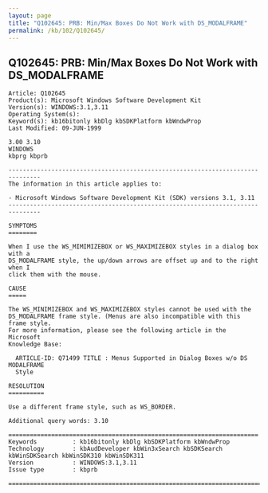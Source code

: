 ```yaml
---
layout: page
title: "Q102645: PRB: Min/Max Boxes Do Not Work with DS_MODALFRAME"
permalink: /kb/102/Q102645/
---
```


## Q102645: PRB: Min/Max Boxes Do Not Work with DS_MODALFRAME

	Article: Q102645
	Product(s): Microsoft Windows Software Development Kit
	Version(s): WINDOWS:3.1,3.11
	Operating System(s): 
	Keyword(s): kb16bitonly kbDlg kbSDKPlatform kbWndwProp
	Last Modified: 09-JUN-1999
	
	3.00 3.10
	WINDOWS
	kbprg kbprb
	
	-------------------------------------------------------------------------------
	The information in this article applies to:
	
	- Microsoft Windows Software Development Kit (SDK) versions 3.1, 3.11 
	-------------------------------------------------------------------------------
	
	SYMPTOMS
	========
	
	When I use the WS_MIMIMIZEBOX or WS_MAXIMIZEBOX styles in a dialog box with a
	DS_MODALFRAME style, the up/down arrows are offset up and to the right when I
	click them with the mouse.
	
	CAUSE
	=====
	
	The WS_MINIMIZEBOX and WS_MAXIMIZEBOX styles cannot be used with the
	DS_MODALFRAME frame style. (Menus are also incompatible with this frame style.
	For more information, please see the following article in the Microsoft
	Knowledge Base:
	
	  ARTICLE-ID: Q71499 TITLE : Menus Supported in Dialog Boxes w/o DS MODALFRAME
	  Style
	
	RESOLUTION
	==========
	
	Use a different frame style, such as WS_BORDER.
	
	Additional query words: 3.10
	
	======================================================================
	Keywords          : kb16bitonly kbDlg kbSDKPlatform kbWndwProp 
	Technology        : kbAudDeveloper kbWin3xSearch kbSDKSearch kbWinSDKSearch kbWinSDK310 kbWinSDK311
	Version           : WINDOWS:3.1,3.11
	Issue type        : kbprb
	
	=============================================================================
	
